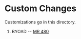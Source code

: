 # Custom Changes

Customizations go in this directory.

1. BYOAD -- [MR 480](https://community.opengroup.org/osdu/platform/deployment-and-operations/infra-azure-provisioning/-/merge_requests/480/diffs#6061a5de2ca510c0279f9858bba221b545787f71)
